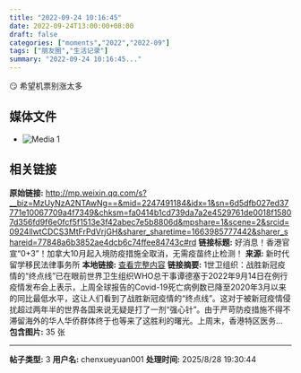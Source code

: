```yaml
---
title: "2022-09-24 10:16:45"
date: 2022-09-24T13:00:00+08:00
draft: false
categories: ["moments","2022","2022-09"]
tags: ["朋友圈","生活记录"]
summary: "2022-09-24 10:16:45..."
---
```


😏 希望机票别涨太多

## 媒体文件

- ![Media 1](/Moments/photos/2022-09-24/202209241016450.jpg)

## 相关链接

**原始链接:** http://mp.weixin.qq.com/s?__biz=MzUyNzA2NTAwNg==&mid=2247491184&idx=1&sn=6d5dfb027ed37771e10067709a4f7349&chksm=fa0414b1cd739da7a2e4529761de0018f15807d356fd9f6e0fcf5f1513e3f42abec7e5b8806d&mpshare=1&scene=2&srcid=0924llwtCDCS3MtFrPdVrjGH&sharer_sharetime=1663985777442&sharer_shareid=77848a6b3852ae4dcb6c74ffee84743c#rd
**链接标题:** 好消息！香港官宣“0+3”！加拿大10月起入境防疫措施全取消，无需疫苗终止检测！
**来源:** 新时代留学移民法律事务所
**本地链接:** [查看完整内容](/link_content/2022/09/2022-09-24-3/link_content/)
**链接摘要:** 1世卫组织：战胜新冠疫情的“终点线”已在眼前世界卫生组织WHO总干事谭德塞于2022年9月14日在例行疫情发布会上表示，上周全球报告的Covid-19死亡病例数已降至2020年3月以来的同比最低水平，这让人们看到了战胜新冠疫情的“终点线”。这对于被新冠疫情侵扰超过两年半的世界各国来说无疑是打了一剂“强心针”。由于严苛防疫措施不得不滞留海外的华人华侨群体终于也等来了这胜利的曙光。上周末，香港特区医务...
**包含图片:** 35 张

---

**帖子类型:** 3
**用户名:** chenxueyuan001
**处理时间:** 2025/8/28 19:30:44